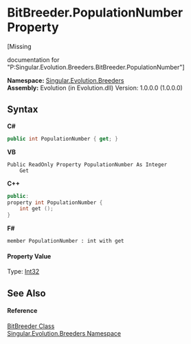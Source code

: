 # BitBreeder.PopulationNumber Property 
 

\[Missing <summary> documentation for "P:Singular.Evolution.Breeders.BitBreeder.PopulationNumber"\]

**Namespace:**&nbsp;<a href="ed999852-f424-569f-ca7a-ae7710cee658">Singular.Evolution.Breeders</a><br />**Assembly:**&nbsp;Evolution (in Evolution.dll) Version: 1.0.0.0 (1.0.0.0)

## Syntax

**C#**<br />
``` C#
public int PopulationNumber { get; }
```

**VB**<br />
``` VB
Public ReadOnly Property PopulationNumber As Integer
	Get
```

**C++**<br />
``` C++
public:
property int PopulationNumber {
	int get ();
}
```

**F#**<br />
``` F#
member PopulationNumber : int with get

```


#### Property Value
Type: <a href="http://msdn2.microsoft.com/en-us/library/td2s409d" target="_blank">Int32</a>

## See Also


#### Reference
<a href="eb522aca-7fb4-ab1a-53f2-35e1a6243426">BitBreeder Class</a><br /><a href="ed999852-f424-569f-ca7a-ae7710cee658">Singular.Evolution.Breeders Namespace</a><br />